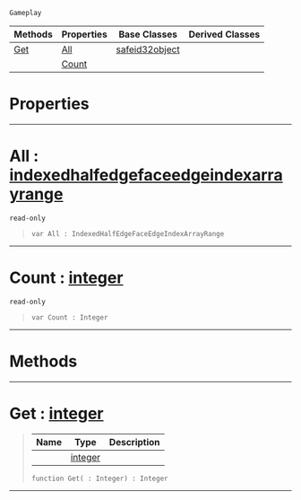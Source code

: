  `Gameplay`

|Methods|Properties|Base Classes|Derived Classes|
|---|---|---|---|
|[ Get](https://github.com/zeroengineteam/ZeroDocs/blob/master/code_reference/class_reference/indexedhalfedgefaceedgeindexarray.markdown#get-zero-engine-document)|[ All](https://github.com/zeroengineteam/ZeroDocs/blob/master/code_reference/class_reference/indexedhalfedgefaceedgeindexarray.markdown#all-zero-engine-document)|[safeid32object](https://github.com/zeroengineteam/ZeroDocs/blob/master/code_reference/class_reference/safeid32object.markdown)| |
| |[ Count](https://github.com/zeroengineteam/ZeroDocs/blob/master/code_reference/class_reference/indexedhalfedgefaceedgeindexarray.markdown#count-zero-engine-docume)| | |


 #  Properties


---  
 #  All : [indexedhalfedgefaceedgeindexarrayrange](https://github.com/zeroengineteam/ZeroDocs/blob/master/code_reference/class_reference/indexedhalfedgefaceedgeindexarrayrange.markdown)

 `read-only`

> 
> ``` lang=cpp, name=Zilch
> var All : IndexedHalfEdgeFaceEdgeIndexArrayRange


---  
 #  Count : [integer](https://github.com/zeroengineteam/ZeroDocs/blob/master/code_reference/zilch_base_types/integer.markdown)

 `read-only`

> 
> ``` lang=cpp, name=Zilch
> var Count : Integer


---  
 #  Methods


---  
 #  Get : [integer](https://github.com/zeroengineteam/ZeroDocs/blob/master/code_reference/zilch_base_types/integer.markdown)

> 
> |Name|Type|Description|
> |---|---|---|
> ||[integer](https://github.com/zeroengineteam/ZeroDocs/blob/master/code_reference/zilch_base_types/integer.markdown)| |
> ``` lang=cpp, name=Zilch
> function Get( : Integer) : Integer
> ``` 


---  
 

 
